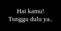 

<head>
  <meta charset="utf-8" />
  <title>Berapa ya? - Script HTML buat Kamu</title>
<meta name="description" content="@feelthisray - Script HTML by Feeldream Repl Co">
  <meta name="viewport" content="width=device-width, initial-scale=1, minimum-scale=1, maximum-scale=1" />
  <link rel="icon" type="image/svg+xml" href="https://feeldreams.github.io/main-icon.png"> 
  <!-- Link Swiper's CSS -->
  <link rel="stylesheet" href="https://cdn.jsdelivr.net/npm/swiper@11/swiper-bundle.min.css" />
<link rel="stylesheet" href="style.css"><script src="https://unpkg.com/scrollreveal"></script>
</script><script src="https://unpkg.com/typeit@8.7.0/dist/index.umd.js"></script>

  <!-- Demo styles -->
  <style>
    @import url('https://fonts.googleapis.com/css2?family=Quicksand:wght@400;700&display=swap');
	@import url('https://fonts.googleapis.com/css2?family=Caveat&display=swap');
	@import url('https://fonts.googleapis.com/css2?family=Nunito+Sans:wght@400;700&display=swap');
	@import url('https://fonts.googleapis.com/css2?family=Poppins:wght@300;400;500;700&display=swap');
	@import url('https://fonts.googleapis.com/css2?family=Inter&family=Itim&display=swap');
	
	:root {
	--poppins: 'Poppins', sans-serif;
	--nunito: 'Nunito Sans', sans-serif;
	--caveat: 'Caveat', cursive;
	--quicksand: 'Quicksand', sans-serif;
	--itim: 'Itim', cursive;
	--inter: 'Inter', sans-serif;
	}

    html,
    body {
      position: relative;
      height: 100%;
    }

    body {
      background: #000;
      font-family: 'Itim', cursive;
      font-size: 14px;
      color: #fff;
      text-shadow: 0px 2px 2px rgba(0, 0, 0, .5);
      margin: 0;
      padding: 0;
    }
    
    #bodyblur{opacity:.5;position:fixed;top:0;left:0;right:0;bottom:0;background:rgba(0,0,0,.3);transition:all 1s ease;} 
    #wallpaper{/*animation: jj 7s infinite;*/width:100%;height:100%;transform: scale(1.3);transition:all 1.3s ease;}
    #wallpaper2, #wallpaper3, #wallpaper4{display:none}
    @keyframes jj{0%  {transform: scale(1);} 50% {transform: scale(1.3);} 100% {transform: scale(1);}}

    .swiper {
      width: 100%;
      height: 100%;
      padding:0;
      margin:0;
    }

    .swiper-slide {
      text-align: center;
      font-size: 18px;
      /*background: #fff;*/
      display: flex;
      flex-direction: column;
      justify-content: center;
      align-items: center;
      margin-top:-100px;
    }
    
    p{margin-left:50px;margin-right:70px;text-align:left}
    #ket{margin:20px}

    .swiper-slide img {
      display: block;
      width: 100%;
      height: 100%;
      object-fit: cover;
    }
    
    .swiper-pagination{margin-bottom:25vh}
    .swiper-pagination-bullet-active{background-color: #fff !important;opacity:1 !important}
    .swiper-pagination-bullet{background-color:rgba(158, 158, 158, 1) !important;}
    .swiper-button-next, .swiper-button-prev{display:flex;opacity:0;top:unset;bottom:-10px}
    .swiper-button-next.swiper-button-disabled, .swiper-button-prev.swiper-button-disabled{opacity:0;}
    
    .sembunyi{display: none !important;}
    .stiker{display:flex;justify-content:center;align-items:center;margin-left:auto;margin-right:auto;margin-bottom:20px;transition:all .75s ease}
    .stiker img{width:90px;height:90px;box-shadow: 0 4px 30px rgba(255,255,255, 0.3);backdrop-filter: blur(5px);-webkit-backdrop-filter: blur(5px);background: rgba(255, 255, 255, 0.7);border: 1px solid rgba(255, 255, 255, 0.3);border-radius: 50%;padding:10px;}
    .stiker img.sty2{background:none;filter: drop-shadow(0 4px 8px rgba(255, 255, 255, 0.2));box-shadow: none;backdrop-filter: none;-webkit-backdrop-filter: none;border: none;border-radius: 0;padding:0;width: auto;height:90px;}
  	b.merah{color:red}
  	b.kuning{color:yellow}
  	b.putih{text-shadow:none;padding-left:8px;padding-right:8px;padding-top:2px;padding-bottom:2px;background-color:white;border-radius:12px}
  	span.garismerah{border-bottom:2px solid red}
  	span.gariskuning{border-bottom:2px solid yellow}
    p{color:white;font-size:15px;line-height:1.5em;}
    .scale0{opacity:0;transform: scale(0);transition: all .9s ease;}
    .scale1{opacity:1;transform: scale(1);transition: all .9s ease;}
    svg{vertical-align: middle;width: 22px;height: 22px;fill: #fff}
    .heart-icon {z-index:100;width: 30px;height: 30px;position: fixed;animation:  heartMove linear 1;top: -10vh;}

  	@keyframes heartMove {
  	  0% {transform: translateY(-10vh);}
  	  100% {transform: translateY(100vh);}
  	}
  	    svg.line{fill: none;stroke: #fff;stroke-width: 2;animation: moving .7s linear infinite alternate;}
  	    .spin{animation: spin 3s linear infinite alternate;}
  	@keyframes spin {
  	  from {
  	    transform: rotate(20deg);
  	  }
  	  to {
  	    transform: rotate(-20deg);
  	  }
  	}
  	@keyframes moving {
  	  from {
  	    transform: translateY(0);
  	  }
  	  to {
  	    transform: translateY(3px);
  	  }
  	}
  	
    .overlay {position: fixed;top: 0;left: 0;width: 100%;height: 100%;display: flex;justify-content: center;align-items: center;background:#000;z-index:100;}
    .loading-message {font-size: 13px;text-shadow: 0px 2px 2px rgba(0, 0, 0, .8);color:white;text-align: center;}
    .blocklove{display: none;flex-direction: column;justify-content: center;align-items: center;}
    .lovein{background:#fff;color:#FF0900;border-radius:50%;width:40px;height:40px;padding:10px;font-size:30px;display:flex;align-items:center;text-align:center;justify-content:center;transition:all .3s ease;}
    .lovein:hover{transform: scale(.9);color:#FF0900;}
    .lovein svg{stroke:#FF0600;width:30px;height:30px}
    
    .blocktext{position:relative;width:100%;height: 250px; overflow: auto;}
    #Tombol{position:relative;margin-top:20px;margin-left:auto;margin-right:auto;display:flex;align-items:center;justify-content:center;list-style:none;transition:all 1s ease;}
    #Tombol a{cursor:pointer;display:inline-flex;align-items:center; margin:0;margin:10px;transition:all .2s ease;padding:10px;outline:0;border:1px solid white;border-radius:12px;line-height:15px;background:rgba(0,0,0,.3);color:white;font-size:13px;font-weight:700;white-space:nowrap;overflow:hidden;box-shadow: rgba(255,255,255, 0.15) 0px 7px 29px 0px;z-index:1}

    /* Kalkulator */
    .calculator{display:none;position:relative;margin-top:50px;box-shadow: 0 4px 30px rgba(255,255,255, 0.3);backdrop-filter: blur(5px);-webkit-backdrop-filter: blur(5px);background: rgba(255, 255, 255, 0.1);border: 1px solid rgba(255, 255, 255, 0.3);border-radius:20px;padding:18px;width:200px;flex-direction:column;justify-content:center;align-items:center;}
    .calculator-screen{font-family: 'Itim', cursive;font-weight:700;width:100%;height:50px;border:none;background-color:rgba(255,255,255,0.1);margin:auto;padding:0;font-size:23px;color:#fff;text-shadow: 0px 2px 2px rgba(0, 0, 0, .5);border-radius:15px;text-align:center;}
    .calculator-keys{display:grid;grid-template-columns:repeat(4,1fr);gap:10px;}
    .calculator-keys button{width:44px;height:44px;border:none;border-radius:50%;background-color:rgba(255,182,193,0.6);font-size:16px;color:#fff;transition:background-color 0.3s,transform 0.2s;}
    .calculator-keys button:hover{background-color:rgba(255,182,193,0.8);}
    .calculator-keys button:active{background-color:rgba(255,182,193,1);transform:scale(0.9);}
    .calculator-keys .operator{background-color:rgba(255,105,135,0.8);color:#fff;}
    .calculator-keys .operator:hover{background-color:rgba(255,105,135,1);}
    .calculator-keys .equals{background-color:rgba(255,92,128,0.8);color:#fff;}
    .calculator-keys .equals:hover{background-color:rgba(255,92,128,1);}
    
    .calculator-keys {
    	margin-top:20px;
        transition: opacity 0.5s ease;
    }
    
    .calculator-keys.hide {
        opacity: 0;
        pointer-events: none; /* Optional, agar elemen tidak bisa diakses */
    }
</style>
</head>

<body>
  <audio src="https://feeldreams.github.io/audio/foreveryoung.mp3" id="linkmp3" class="sembunyi"></audio>
	<div class="overlay">
    <div class="loading-message">Hai kamu!<br>Tunggu dulu ya..</div>
     <div id="loveIn" class="blocklove">
        <a href="#" target="_blank" class="lovein"><svg class='line' xmlns='http://www.w3.org/2000/svg' viewBox='0 0 24 24'><g transform='translate(2.550170, 3.550158)'><path d='M0.371729633,8.89614246 C-0.701270367,5.54614246 0.553729633,1.38114246 4.07072963,0.249142462 C5.92072963,-0.347857538 8.20372963,0.150142462 9.50072963,1.93914246 C10.7237296,0.0841424625 13.0727296,-0.343857538 14.9207296,0.249142462 C18.4367296,1.38114246 19.6987296,5.54614246 18.6267296,8.89614246 C16.9567296,14.2061425 11.1297296,16.9721425 9.50072963,16.9721425 C7.87272963,16.9721425 2.09772963,14.2681425 0.371729633,8.89614246 Z'></path><path d='M13.23843,4.013842 C14.44543,4.137842 15.20043,5.094842 15.15543,6.435842'></path></g></svg></a>
        <p id="ket">Sentuh LOVEnya!</p>
     </div>
   </div>
   
   <div id="bodyblur">
     <img src="https://feeldreams.github.io/pics/awan/9.jpg" id="wallpaper"/>
   </div>
   
  <!-- Swiper -->
  <div class="swiper mySwiper">
    <div class="swiper-wrapper">
    	
      <div class="swiper-slide">
      	<div id="stiker1" class="scale0 stiker">
        <img src="https://feeldreams.github.io/pandapanah.gif"/>
       </div>
      	<h1 id="teks1" class="scale0 quicksand" style="font-size: 20px;">Aku Mau Nanya<br>ke Kamu Nih 🫣<!--<br><br><span style="font-weight:400;font-size:16px">Jawab yaa 🫢</span>--><br><br> >>>></h1>
      </div>
      
      <div class="swiper-slide">
      	<div id="stiker2" class="scale0 stiker">
        <img src="https://feeldreams.github.io/mikir.gif"/>
       </div>
      	<h1 id="teks2" class="scale0 quicksand" style="font-size: 20px;"><span style="font-size:24px;color:yellow">8 + 2</span><br>Berapa yaa? 😆<br><br> >>>></h1>
      </div>
      
      <div class="swiper-slide">
      	<div id="stiker3" class="scale0 stiker">
        <img id="stikerAkhir1" src="https://feeldreams.github.io/pusn.gif"/>
        <img id="stikerAkhir2" class="sembunyi" src="https://feeldreams.github.io/emawh.gif"/>
       </div>
      	<h1 id="teks3" class="scale0 quicksand" style="font-size: 20px;">Jawab Nih! 🫣<br><br> >>>></h1>
      
      <div id="calculator" class="scale0 calculator">
        <input type="text" class="calculator-screen" id="screen" disabled>
        <div class="calculator-keys">
            <button type="button">7</button>
            <button type="button">8</button>
            <button type="button">9</button>
            <button type="button" class="operator">C</button>

            <button type="button">4</button>
            <button type="button">5</button>
            <button type="button">6</button>
            <button type="button" class="operator">-</button>

            <button type="button">1</button>
            <button type="button">2</button>
            <button type="button">3</button>
            <button type="button" class="operator">+</button>

            <button type="button">0</button>
            <button type="button" class="operator">%</button>
            <button type="button" class="operator">×</button>
            <button type="button" class="equals operator">=</button>
          </div>
        </div>
        <p id="teksLoveU" class="sembunyi">I Love U 1% ❤️</p>
      </div>
      
    </div>
    <div class="swiper-button-next"></div>
    <div class="swiper-button-prev"></div>
    <div class="swiper-pagination"></div>
  </div>

  <script src="https://cdn.jsdelivr.net/npm/swiper@11/swiper-bundle.min.js"></script>

  <script>
    var teksSekarang = 1;const body = document.querySelector("body"); audio = new Audio('' + linkmp3.src); 
    var swiper = new Swiper(".mySwiper", {
      pagination: {
        el: ".swiper-pagination",
        dynamicBullets: false,
      },
      on: {
      slideChange: function () {
        //var currentIndex = swiper.activeIndex;
        //var colors = [wallpaper2.src, wallpaper3.src, wallpaper4.src];
        //wallpaper.src = colors[currentIndex % colors.length];

        teksSekarang++;
        teksScale = document.querySelector('#teks' + teksSekarang);
        stikerScale = document.querySelector('#stiker' + teksSekarang);
        Tombol = document.querySelector('#Tombol');
        setTimeout(function(){
          teksScale.classList.add("scale1");
          stikerScale.classList.add("scale1");
          
          if(teksSekarang == 3){setTimeout(function(){teksScale.classList.remove("scale1");stikerScale.classList.remove("scale1");teksScale.classList.add("scale0");stikerScale.classList.add("scale0");setTimeout(function(){calculator.style="display:flex";setTimeout(function(){calculator.classList.add("scale1");teksScale.style="display:none";stikerScale.style="display:none"},50);},550);}, 1200);}
          //if(teksSekarang == 7){setTimeout(katanimasi, 200)}
        }, 50);
      },
      },
      navigation: {
        nextEl: ".swiper-button-next",
        prevEl: ".swiper-button-prev",
      },
    });
    
    initeks = teksLoveU.innerText;
    teksLoveU.innerHTML = "";
    function katanimasi(){
	  new TypeIt("#screen", {
      strings: ["" + initeks], startDelay: 10, speed: 33, cursor: true,
      afterComplete: function(){
      	//clearInterval(scrollInterval);
      	screen.value = initeks;
          animateteksnim();
      	//setInterval(berjatuhan, 200);
      },}).go();
}

/* Teks Animasi Akhir */
function animateteksnim() {
	//const teksnim = document.getElementById('teksnim');
    const loveEmojis = ['❤️', '💙', '💚', '💛', '💜'];
    let percent = 1;
    setTimeout(function() {
        const intervalId = setInterval(() => {
            if (percent < 100) {
                percent++;
                const randomEmoji = loveEmojis[Math.floor(Math.random() * loveEmojis.length)];
                screen.value = `I Love U ${percent}% ${randomEmoji}`;
            } else {
                clearInterval(intervalId);
                setInterval(berjatuhan, 250);
                ///
                const keys = document.querySelector('.calculator-keys');
			    keys.classList.add('hide');
			    
			    const screen = document.querySelector('.calculator-screen');
			    screen.style.backgroundColor = "unset";
                screen.style.transform = "scale(1.1)";
                screen.style.transition = "all .5s ease";
			    
			    setTimeout(() => {
			        keys.style.display = 'none';
                    stikerScale.style="";
                    calculator.style="display:flex;margin-top:0px;background-color:unset;box-shadow:unset;border:none;backdrop-filter: blur(0);-webkit-backdrop-filter: blur(0);";
			    }, 200);
			
			    setTimeout(() => {
			        //keys.style.display = 'none';
                    //stikerScale.style="";
                    
                    //calculator.style="display:flex;margin-top:0px;background-color:unset;box-shadow:none;border:none;backdrop-filter: blur(0);-webkit-backdrop-filter: blur(0);";
                    
                    setTimeout(() => {
                        stiker3.classList.remove("scale0");
                        stiker3.classList.add("scale1");
                        //calculator.style="display:flex;margin-top:0px;background-color:unset;box-shadow:unset;border:none";
			        }, 200);
                    
			    }, 500);
                ///
                stiker3.classList.remove("scale1");
                stiker3.classList.add("scale0");
                setTimeout(function(){stikerAkhir1.src = stikerAkhir2.src; stiker3.classList.remove("scale0");stiker3.classList.add("scale1");},300);
            }
        }, 40); // Speed 0-100%
    }, 10); // Delay
}

setTimeout(function(){
    //window.addEventListener("load", (event) => {
    //window.scrollTo(0, 0);
    var overlay = document.querySelector(".loading-message");
    overlay.style.display = "none";
    var tomlv = document.querySelector(".blocklove");
    tomlv.style.display = "flex";
}, 0);

var sudahKlik = true;
document.getElementById('loveIn').innerHTML = '<style>.lovein svg{animation:none;stroke:#ff0000;stroke-width:1.3;fill:none;width:35px;height:35px}</style><label class="lovein"><svg class="line" xmlns="http://www.w3.org/2000/svg" viewBox="0 0 24 24"><g transform="translate(2.550170, 3.550158)"><path d="M0.371729633,8.89614246 C-0.701270367,5.54614246 0.553729633,1.38114246 4.07072963,0.249142462 C5.92072963,-0.347857538 8.20372963,0.150142462 9.50072963,1.93914246 C10.7237296,0.0841424625 13.0727296,-0.343857538 14.9207296,0.249142462 C18.4367296,1.38114246 19.6987296,5.54614246 18.6267296,8.89614246 C16.9567296,14.2061425 11.1297296,16.9721425 9.50072963,16.9721425 C7.87272963,16.9721425 2.09772963,14.2681425 0.371729633,8.89614246 Z"></path><path d="M13.23843,4.013842 C14.44543,4.137842 15.20043,5.094842 15.15543,6.435842"></path></g></svg></label><p id="ket">Sentuh LOVEnya!</p>';

document.getElementById("loveIn").onclick = function() {
    if (sudahKlik) {
    audio.play();
    document.querySelector(".overlay").style.display = "none";
    
    stiker1.classList.add("scale1");
    teks1.classList.add("scale1");
    wallpaper.style="transform:scale(1)";
    
    screen.value = '';
} else {
    sudahKlik = true; // Tandai bahwa tombol sudah diklik
    document.getElementById('loveIn').innerHTML = '<style>.lovein svg{animation:none;stroke:#ff0000;stroke-width:1.3;fill:none;width:35px;height:35px}</style><label class="lovein"><svg class="line" xmlns="http://www.w3.org/2000/svg" viewBox="0 0 24 24"><g transform="translate(2.550170, 3.550158)"><path d="M0.371729633,8.89614246 C-0.701270367,5.54614246 0.553729633,1.38114246 4.07072963,0.249142462 C5.92072963,-0.347857538 8.20372963,0.150142462 9.50072963,1.93914246 C10.7237296,0.0841424625 13.0727296,-0.343857538 14.9207296,0.249142462 C18.4367296,1.38114246 19.6987296,5.54614246 18.6267296,8.89614246 C16.9567296,14.2061425 11.1297296,16.9721425 9.50072963,16.9721425 C7.87272963,16.9721425 2.09772963,14.2681425 0.371729633,8.89614246 Z"></path><path d="M13.23843,4.013842 C14.44543,4.137842 15.20043,5.094842 15.15543,6.435842"></path></g></svg></label><p id="ket">Sentuh LOVEnya!</p>';
}
}

function berjatuhan() {
  const heart = document.createElement("div");
  heart.innerHTML = "<svg class='line spin' style='opacity:.5;z-index:100;stroke:#FFC2B8' xmlns='http://www.w3.org/2000/svg' viewBox='0 0 24 24'><g transform='translate(2.550170, 3.550158)'><path d='M0.371729633,8.89614246 C-0.701270367,5.54614246 0.553729633,1.38114246 4.07072963,0.249142462 C5.92072963,-0.347857538 8.20372963,0.150142462 9.50072963,1.93914246 C10.7237296,0.0841424625 13.0727296,-0.343857538 14.9207296,0.249142462 C18.4367296,1.38114246 19.6987296,5.54614246 18.6267296,8.89614246 C16.9567296,14.2061425 11.1297296,16.9721425 9.50072963,16.9721425 C7.87272963,16.9721425 2.09772963,14.2681425 0.371729633,8.89614246 Z'></path><path d='M13.23843,4.013842 C14.44543,4.137842 15.20043,5.094842 15.15543,6.435842'></path></g></svg>";
  heart.className = "heart-icon";
  heart.style.left = (Math.random() * 95) + "vw";
  heart.style.animationDuration = (Math.random() * 3) + 2 + "s";
  document.body.appendChild(heart);
}

setInterval(function() {
  var heartArr = document.querySelectorAll(".heart-icon");
  if (heartArr.length > 100) {
    heartArr[0].remove();
  }
}, 100);

const scrollContainer = document.getElementById("scroll-container");
  const textContainer = document.getElementById("textsec2");

function autoScroll() {
    scrollContainer.scrollTop += 10;
}

//const scrollInterval = setInterval(autoScroll, 50); 
  </script>
  
  <script>
        const screen = document.getElementById('screen');
        const buttons = document.querySelectorAll('.calculator-keys button');
        var aktif = true;
        buttons.forEach(button => {
            button.addEventListener('click', () => {
            	if(aktif==true){
                const value = button.textContent;

                if (value === '=') {
                	aktif=false;
                	setTimeout(katanimasi, 50);
                    screen.value = '';
                    screen.style="padding:0;text-align:center";
                } else if (value === 'C' || value === '( )') {
                    screen.value = '';
                } else {
                    screen.value += value + ' ';
                }

                button.classList.add('clicked');
                setTimeout(() => {
                    button.classList.remove('clicked');
                }, 150);
                }
            });
        });
    </script>
  <script>
  	document.querySelector('.equals').addEventListener('click', function() {
    
});
